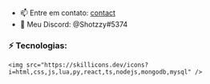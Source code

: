 - 📫 Entre em contato: [contact](swervinstudio@gmail.com)
- 📱 Meu Discord: @Shotzzy#5374 

### ⚡ Tecnologias:
    <img src="https://skillicons.dev/icons?i=html,css,js,lua,py,react,ts,nodejs,mongodb,mysql" />
</a>
